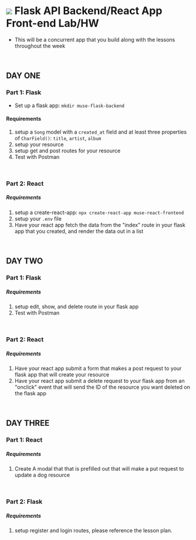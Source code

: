 # ![](https://ga-dash.s3.amazonaws.com/production/assets/logo-9f88ae6c9c3871690e33280fcf557f33.png) Flask API Backend/React App Front-end Lab/HW

- This will be a concurrent app that you build along with the lessons throughout the week 

<br>

## DAY ONE

### Part 1: Flask

- Set up a flask app: `mkdir muse-flask-backend`

#### Requirements

1.  setup a `Song` model with a `created_at` field and at least three properties of `CharField()`: `title`, `artist`, `album`
2.  setup your resource 
3.  setup get and post routes for your resource
4.  Test with Postman

<br>

### Part 2: React

##### Requirements

1.  setup a create-react-app: `npx create-react-app muse-react-frontend`
2.  setup your `.env` file
3.  Have your react app fetch the data from the "index" route in your flask app that you created, and render the data out in a list

<br>

## DAY TWO 

### Part 1: Flask

##### Requirements

1.  setup edit, show, and delete route in your flask app
2.  Test with Postman

<br>

### Part 2: React

##### Requirements

1. Have your react app submit a form that makes a post request to your flask app that will create your resource
2. Have your react app submit a delete request to your flask app from an "onclick" event that will send the ID of the resource you want deleted on the flask app


<br>

## DAY THREE

### Part 1: React

##### Requirements

1. Create A modal that that is prefilled out that will make a put request to update a dog resource

<br>

### Part 2: Flask

##### Requirements

1.  setup register and login routes, please reference the lesson plan. 
